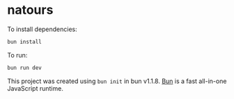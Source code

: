 # natours

To install dependencies:

```bash
bun install
```

To run:

```bash
bun run dev
```

This project was created using `bun init` in bun v1.1.8. [Bun](https://bun.sh) is a fast all-in-one JavaScript runtime.
